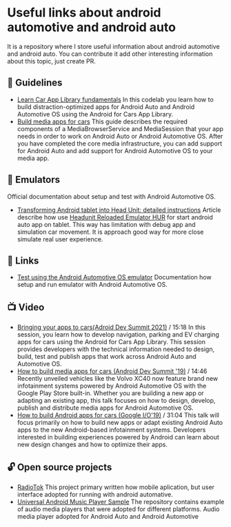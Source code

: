 # Useful links about android automotive and android auto

It is a repository where I store useful information about android automotive and android auto. You can contribute it add other interesting information about this topic, just create PR.

## 🦮 Guidelines

- [Learn Car App Library fundamentals](https://developer.android.com/codelabs/car-app-library-fundamentals#0)
In this codelab you learn how to build distraction-optimized apps for Android Auto and Android Automotive OS using the Android for Cars App Library. 
- [Build media apps for cars](https://developer.android.com/training/cars/media)
This guide describes the required components of a MediaBrowserService and MediaSession that your app needs in order to work on Android Auto or Android Automotive OS. After you have completed the core media infrastructure, you can add support for Android Auto and add support for Android Automotive OS to your media app.

## 📲 Emulators

Official documentation about setup and test with Android Automotive OS.

- [Transforming Android tablet into Head Unit: detailed instructions](https://mygpstools.com/android-auto-tablet) Article describe how use [Headunit Reloaded Emulator HUR](https://play.google.com/store/apps/details?id=gb.xxy.hr&hl=en_US) for start android auto app on tablet. This way has limitation with debug app and simulation car movement. It is approach good way for more close simulate real user experience.

## 🔗 Links

- [Test using the Android Automotive OS emulator](https://developer.android.com/training/cars/testing/emulator)
Documentation how setup and run emulator with Android Automotive OS.

## 📺 Video

- [Bringing your apps to cars(Adroid Dev Summit 2021)](https://www.youtube.com/watch?v=ELeNmFrm4vM) / 15:18
In this session, you learn how to develop navigation, parking and EV charging apps for cars using the Android for Cars App Library. This session provides developers with the technical information needed to design, build, test and publish apps that work across Android Auto and Automotive OS.
- [How to build media apps for cars (Android Dev Summit '19)](https://www.youtube.com/watch?v=Ujwy_AoJnZs) / 14:46
Recently unveiled vehicles like the Volvo XC40 now feature brand new infotainment systems powered by Android Automotive OS with the Google Play Store built-in. Whether you are building a new app or adapting an existing app, this talk focuses on how to design, develop, publish and distribute media apps for Android Automotive OS.
- [How to build Android apps for cars (Google I/O'19)](https://www.youtube.com/watch?v=AHHERLwjUGo) / 31:04
This talk will focus primarily on how to build new apps or adapt existing Android Auto apps to the new Android-based infotainment systems. Developers interested in building experiences powered by Android can learn about new design changes and how to optimize their apps.

## 🔓 Open source projects

- [RadioTok](RadioTok)
This project primary written how mobile aplication, but user interface adopted for running with android automative.
- [Universal Android Music Player Sample](https://github.com/android/uamp)
The repository contains example of audio media players that were adopted for different platforms. Audio media player adopted for Android Auto and Android Automotive
